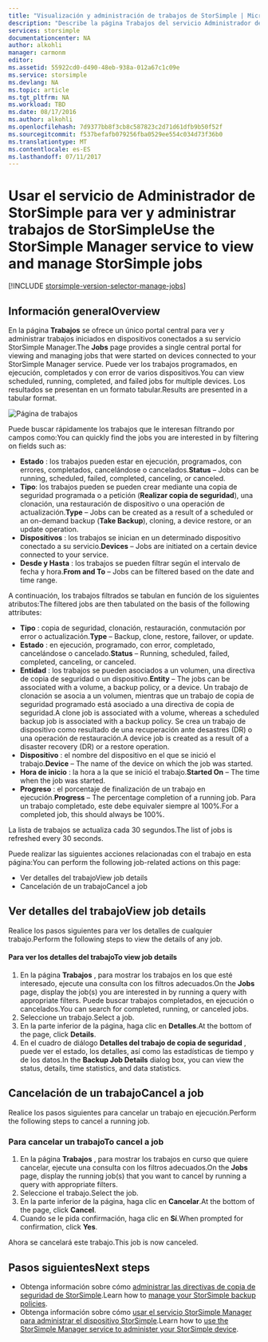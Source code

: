 ```yaml
---
title: "Visualización y administración de trabajos de StorSimple | Microsoft Docs"
description: "Describe la página Trabajos del servicio Administrador de StorSimple y cómo usarla para realizar un seguimiento de los trabajos de copia de seguridad programados, actuales y recientes."
services: storsimple
documentationcenter: NA
author: alkohli
manager: carmonm
editor: 
ms.assetid: 55922cd0-d490-48eb-938a-012a67c1c09e
ms.service: storsimple
ms.devlang: NA
ms.topic: article
ms.tgt_pltfrm: NA
ms.workload: TBD
ms.date: 08/17/2016
ms.author: alkohli
ms.openlocfilehash: 7d9377bb8f3cb8c587823c2d71d61dfb9b50f52f
ms.sourcegitcommit: f537befafb079256fba0529ee554c034d73f36b0
ms.translationtype: MT
ms.contentlocale: es-ES
ms.lasthandoff: 07/11/2017
---
```

# <a name="use-the-storsimple-manager-service-to-view-and-manage-storsimple-jobs"></a><span data-ttu-id="3b37f-103">Usar el servicio de Administrador de StorSimple para ver y administrar trabajos de StorSimple</span><span class="sxs-lookup"><span data-stu-id="3b37f-103">Use the StorSimple Manager service to view and manage StorSimple jobs</span></span>
[!INCLUDE [storsimple-version-selector-manage-jobs](../../includes/storsimple-version-selector-manage-jobs.md)]

## <a name="overview"></a><span data-ttu-id="3b37f-104">Información general</span><span class="sxs-lookup"><span data-stu-id="3b37f-104">Overview</span></span>
<span data-ttu-id="3b37f-105">En la página **Trabajos** se ofrece un único portal central para ver y administrar trabajos iniciados en dispositivos conectados a su servicio StorSimple Manager.</span><span class="sxs-lookup"><span data-stu-id="3b37f-105">The **Jobs** page provides a single central portal for viewing and managing jobs that were started on devices connected to your StorSimple Manager service.</span></span> <span data-ttu-id="3b37f-106">Puede ver los trabajos programados, en ejecución, completados y con error de varios dispositivos.</span><span class="sxs-lookup"><span data-stu-id="3b37f-106">You can view scheduled, running, completed, and failed jobs for multiple devices.</span></span> <span data-ttu-id="3b37f-107">Los resultados se presentan en un formato tabular.</span><span class="sxs-lookup"><span data-stu-id="3b37f-107">Results are presented in a tabular format.</span></span> 

![Página de trabajos](./media/storsimple-manage-jobs/HCS_JobsPage.png)

<span data-ttu-id="3b37f-109">Puede buscar rápidamente los trabajos que le interesan filtrando por campos como:</span><span class="sxs-lookup"><span data-stu-id="3b37f-109">You can quickly find the jobs you are interested in by filtering on fields such as:</span></span>

* <span data-ttu-id="3b37f-110">**Estado** : los trabajos pueden estar en ejecución, programados, con errores, completados, cancelándose o cancelados.</span><span class="sxs-lookup"><span data-stu-id="3b37f-110">**Status** – Jobs can be running, scheduled, failed, completed, canceling, or canceled.</span></span>
* <span data-ttu-id="3b37f-111">**Tipo**: los trabajos pueden se pueden crear mediante una copia de seguridad programada o a petición (**Realizar copia de seguridad**), una clonación, una restauración de dispositivo o una operación de actualización.</span><span class="sxs-lookup"><span data-stu-id="3b37f-111">**Type** – Jobs can be created as a result of a scheduled or an on-demand backup (**Take Backup**), cloning, a device restore, or an update operation.</span></span>
* <span data-ttu-id="3b37f-112">**Dispositivos** : los trabajos se inician en un determinado dispositivo conectado a su servicio.</span><span class="sxs-lookup"><span data-stu-id="3b37f-112">**Devices** – Jobs are initiated on a certain device connected to your service.</span></span>
* <span data-ttu-id="3b37f-113">**Desde y Hasta** : los trabajos se pueden filtrar según el intervalo de fecha y hora.</span><span class="sxs-lookup"><span data-stu-id="3b37f-113">**From and To** – Jobs can be filtered based on the date and time range.</span></span>

<span data-ttu-id="3b37f-114">A continuación, los trabajos filtrados se tabulan en función de los siguientes atributos:</span><span class="sxs-lookup"><span data-stu-id="3b37f-114">The filtered jobs are then tabulated on the basis of the following attributes:</span></span>

* <span data-ttu-id="3b37f-115">**Tipo** : copia de seguridad, clonación, restauración, conmutación por error o actualización.</span><span class="sxs-lookup"><span data-stu-id="3b37f-115">**Type** – Backup, clone, restore, failover, or update.</span></span>
* <span data-ttu-id="3b37f-116">**Estado** : en ejecución, programado, con error, completado, cancelándose o cancelado.</span><span class="sxs-lookup"><span data-stu-id="3b37f-116">**Status** – Running, scheduled, failed, completed, canceling, or canceled.</span></span>
* <span data-ttu-id="3b37f-117">**Entidad** : los trabajos se pueden asociados a un volumen, una directiva de copia de seguridad o un dispositivo.</span><span class="sxs-lookup"><span data-stu-id="3b37f-117">**Entity** – The jobs can be associated with a volume, a backup policy, or a device.</span></span> <span data-ttu-id="3b37f-118">Un trabajo de clonación se asocia a un volumen, mientras que un trabajo de copia de seguridad programado está asociado a una directiva de copia de seguridad.</span><span class="sxs-lookup"><span data-stu-id="3b37f-118">A clone job is associated with a volume, whereas a scheduled backup job is associated with a backup policy.</span></span> <span data-ttu-id="3b37f-119">Se crea un trabajo de dispositivo como resultado de una recuperación ante desastres (DR) o una operación de restauración.</span><span class="sxs-lookup"><span data-stu-id="3b37f-119">A device job is created as a result of a disaster recovery (DR) or a restore operation.</span></span>
* <span data-ttu-id="3b37f-120">**Dispositivo** : el nombre del dispositivo en el que se inició el trabajo.</span><span class="sxs-lookup"><span data-stu-id="3b37f-120">**Device** – The name of the device on which the job was started.</span></span>
* <span data-ttu-id="3b37f-121">**Hora de inicio** : la hora a la que se inició el trabajo.</span><span class="sxs-lookup"><span data-stu-id="3b37f-121">**Started On** – The time when the job was started.</span></span>
* <span data-ttu-id="3b37f-122">**Progreso** : el porcentaje de finalización de un trabajo en ejecución.</span><span class="sxs-lookup"><span data-stu-id="3b37f-122">**Progress** – The percentage completion of a running job.</span></span> <span data-ttu-id="3b37f-123">Para un trabajo completado, este debe equivaler siempre al 100%.</span><span class="sxs-lookup"><span data-stu-id="3b37f-123">For a completed job, this should always be 100%.</span></span>

<span data-ttu-id="3b37f-124">La lista de trabajos se actualiza cada 30 segundos.</span><span class="sxs-lookup"><span data-stu-id="3b37f-124">The list of jobs is refreshed every 30 seconds.</span></span>

<span data-ttu-id="3b37f-125">Puede realizar las siguientes acciones relacionadas con el trabajo en esta página:</span><span class="sxs-lookup"><span data-stu-id="3b37f-125">You can perform the following job-related actions on this page:</span></span>

* <span data-ttu-id="3b37f-126">Ver detalles del trabajo</span><span class="sxs-lookup"><span data-stu-id="3b37f-126">View job details</span></span>
* <span data-ttu-id="3b37f-127">Cancelación de un trabajo</span><span class="sxs-lookup"><span data-stu-id="3b37f-127">Cancel a job</span></span>

## <a name="view-job-details"></a><span data-ttu-id="3b37f-128">Ver detalles del trabajo</span><span class="sxs-lookup"><span data-stu-id="3b37f-128">View job details</span></span>
<span data-ttu-id="3b37f-129">Realice los pasos siguientes para ver los detalles de cualquier trabajo.</span><span class="sxs-lookup"><span data-stu-id="3b37f-129">Perform the following steps to view the details of any job.</span></span>

#### <a name="to-view-job-details"></a><span data-ttu-id="3b37f-130">Para ver los detalles del trabajo</span><span class="sxs-lookup"><span data-stu-id="3b37f-130">To view job details</span></span>
1. <span data-ttu-id="3b37f-131">En la página **Trabajos** , para mostrar los trabajos en los que esté interesado, ejecute una consulta con los filtros adecuados.</span><span class="sxs-lookup"><span data-stu-id="3b37f-131">On the **Jobs** page, display the job(s) you are interested in by running a query with appropriate filters.</span></span> <span data-ttu-id="3b37f-132">Puede buscar trabajos completados, en ejecución o cancelados.</span><span class="sxs-lookup"><span data-stu-id="3b37f-132">You can search for completed, running, or canceled jobs.</span></span>
2. <span data-ttu-id="3b37f-133">Seleccione un trabajo.</span><span class="sxs-lookup"><span data-stu-id="3b37f-133">Select a job.</span></span>
3. <span data-ttu-id="3b37f-134">En la parte inferior de la página, haga clic en **Detalles**.</span><span class="sxs-lookup"><span data-stu-id="3b37f-134">At the bottom of the page, click **Details**.</span></span>
4. <span data-ttu-id="3b37f-135">En el cuadro de diálogo **Detalles del trabajo de copia de seguridad** , puede ver el estado, los detalles, así como las estadísticas de tiempo y de los datos.</span><span class="sxs-lookup"><span data-stu-id="3b37f-135">In the **Backup Job Details** dialog box, you can view the status, details, time statistics, and data statistics.</span></span>

## <a name="cancel-a-job"></a><span data-ttu-id="3b37f-136">Cancelación de un trabajo</span><span class="sxs-lookup"><span data-stu-id="3b37f-136">Cancel a job</span></span>
<span data-ttu-id="3b37f-137">Realice los pasos siguientes para cancelar un trabajo en ejecución.</span><span class="sxs-lookup"><span data-stu-id="3b37f-137">Perform the following steps to cancel a running job.</span></span>

### <a name="to-cancel-a-job"></a><span data-ttu-id="3b37f-138">Para cancelar un trabajo</span><span class="sxs-lookup"><span data-stu-id="3b37f-138">To cancel a job</span></span>
1. <span data-ttu-id="3b37f-139">En la página **Trabajos** , para mostrar los trabajos en curso que quiere cancelar, ejecute una consulta con los filtros adecuados.</span><span class="sxs-lookup"><span data-stu-id="3b37f-139">On the **Jobs** page, display the running job(s) that you want to cancel by running a query with appropriate filters.</span></span>
2. <span data-ttu-id="3b37f-140">Seleccione el trabajo.</span><span class="sxs-lookup"><span data-stu-id="3b37f-140">Select the job.</span></span>
3. <span data-ttu-id="3b37f-141">En la parte inferior de la página, haga clic en **Cancelar**.</span><span class="sxs-lookup"><span data-stu-id="3b37f-141">At the bottom of the page, click **Cancel**.</span></span>
4. <span data-ttu-id="3b37f-142">Cuando se le pida confirmación, haga clic en **Sí**.</span><span class="sxs-lookup"><span data-stu-id="3b37f-142">When prompted for confirmation, click **Yes**.</span></span>

<span data-ttu-id="3b37f-143">Ahora se cancelará este trabajo.</span><span class="sxs-lookup"><span data-stu-id="3b37f-143">This job is now canceled.</span></span>

## <a name="next-steps"></a><span data-ttu-id="3b37f-144">Pasos siguientes</span><span class="sxs-lookup"><span data-stu-id="3b37f-144">Next steps</span></span>
* <span data-ttu-id="3b37f-145">Obtenga información sobre cómo [administrar las directivas de copia de seguridad de StorSimple](storsimple-manage-backup-policies.md).</span><span class="sxs-lookup"><span data-stu-id="3b37f-145">Learn how to [manage your StorSimple backup policies](storsimple-manage-backup-policies.md).</span></span>
* <span data-ttu-id="3b37f-146">Obtenga información sobre cómo [usar el servicio StorSimple Manager para administrar el dispositivo StorSimple](storsimple-manager-service-administration.md).</span><span class="sxs-lookup"><span data-stu-id="3b37f-146">Learn how to [use the StorSimple Manager service to administer your StorSimple device](storsimple-manager-service-administration.md).</span></span>

